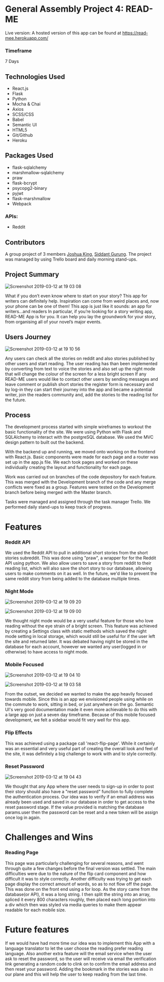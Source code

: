 # General Assembly Project 4: READ-ME

Live version: A hosted version of this app can be found at https://read-mee.herokuapp.com/


### Timeframe

7 Days

## Technologies Used

* React.js
* Flask
* Python
* Mocha & Chai
* Axios
* SCSS/CSS
* Babel
* Semantic UI
* HTML5
* Git/Github
* Heroku


## Packages Used

* flask-sqlalchemy
* marshmallow-sqlalchemy
* praw
* flask-bcrypt
* psycopg2-binary
* pyjwt
* flask-marshmallow
* Webpack

### APIs:

* Reddit


## Contributors
A group project of 3 members [Joshua King](https://github.com/joshuaking06), [Siddant Gurung](https://github.com/Siddant).
The project was managed by using Trello board and daily morning stand-ups.


## Project Summary

![Screenshot 2019-03-12 at 19 03 08](https://user-images.githubusercontent.com/42512889/54228321-d43fb080-44f9-11e9-82a8-59770fcd27a9.png)

What if you don’t even know where to start on your story? This app for writers can definitely help.
Inspiration can come from weird places and, now your phone can be one of them!
This app is just like it sounds: an app for writers...and readers
In particular, if you’re looking for a story writing app, READ-ME App is for you. It can help you lay the groundwork for your story, from organising all of your novel’s major events.

## Users Journey

![Screenshot 2019-03-12 at 19 10 56](https://user-images.githubusercontent.com/42512889/54228693-98591b00-44fa-11e9-9645-60712c2dbb7b.png)

Any users can check all the stories on reddit and also stories published by other users and start reading.
The user reading has than been implemented by converting from text to voice the stories and also set up the night mode that will change the colour of the screen for a less bright screen
If any READ-ME users would like to contact other users by sending messages and leave comment or publish short stories the register form is necessary and by log-in they can start their journey into the app and became a potential writer, join the readers community and, add the stories to the reading list for the future.


## Process

The development process started with simple wireframes to workout the basic functionality of the site. We were using Python with Flask and SQLAlchemy to interact with the postgreSQL database. We used the MVC design pattern to built out the backend.

With the backend up and running, we moved onto working on the frontend with React.js. Basic components were made for each page and a router was set up in the app.js file. We each took pages and worked on these individually creating the layout and functionality for each page.

Work was carried out on branches of the code depository for each feature. This was merged with the Development branch of the code and any merge conflicts were fixed as a group. Features were tested on the Development branch before being merged with the Master branch.

Tasks were managed and assigned through the task manager Trello. We performed daily stand-ups to keep track of progress.


# Features

### Reddit API

We used the Reddit API to pull in additional short stories from the short stories subreddit. This was done using "praw", a wrapper for for the Reddit API using python. We also allow users to save a story from reddit to their reading list, which will also save the short story to our database, allowing users to make comments on it as well. In the future, we'd like to prevent the same reddit story from being added to the database multiple times.

### Night Mode

![Screenshot 2019-03-12 at 19 09 20](https://user-images.githubusercontent.com/42512889/54228584-5def7e00-44fa-11e9-8f39-e2fc439d6485.png)

![Screenshot 2019-03-12 at 19 09 00](https://user-images.githubusercontent.com/42512889/54228590-61830500-44fa-11e9-9827-ea84a93190cd.png)


We thought night mode would be a very useful feature for those who love reading without the eye strain of a bright screen. This feature was achieved by creating a Settings class with static methods which saved the night mode setting in local storage, which would still be useful for if the user left the site and returned later. It was debated having night be stored in the database for each account, however we wanted any user(logged in or otherwise) to have access to night mode.

### Mobile Focused

![Screenshot 2019-03-12 at 19 04 10](https://user-images.githubusercontent.com/42512889/54228486-2aacef00-44fa-11e9-88c5-4606edc5e9ff.png)

![Screenshot 2019-03-12 at 19 03 58](https://user-images.githubusercontent.com/42512889/54228493-2ed90c80-44fa-11e9-850c-bb20b5326e52.png)

From the outset, we decided we wanted to make the app heavily focused towards mobile. Since this is an app we envisioned people using while on the commute to work, sitting in bed, or just anywhere on the go. Semantic UI's very good documentation made it even more achievable to do this with a large app on just a seven day timeframe. Because of this mobile focused development, we felt a sidebar would fit very well for this app.

### Flip Effects

This was achieved using a package call 'react-flip-page'. While it certainly was an essential and very useful part of creating the overall look and feel of the site, it was definitely a big challenge to work with and to style correctly.

### Reset Password

![Screenshot 2019-03-12 at 19 04 43](https://user-images.githubusercontent.com/42512889/54228443-11a43e00-44fa-11e9-9cba-225f259c8db0.png)

We thought that any App where the user needs to sign-up in order to post their story should also have a "reset password" function to fully complete the authentication process. Our idea was to verify if an email address was already been used and saved in our database in order to get access to the reset password stage. If the value provided is matching the database params.user then the password can be reset and a new token will be assign once log in again.


# Challenges and Wins

### Reading Page

This page was particularly challenging for several reasons, and went through quite a few changes before the final version was settled. The main difficulties were due to the nature of the flip card component and how difficult it was to style correctly. Another difficulty was trying to get each page display the correct amount of words, so as to not flow off the page. This was done on the front end using a for loop. As the story came from the database(or API), it was a long string. I then split the string into an array, spliced it every 800 characters roughly, then placed each long portion into a div which then was styled via media queries to make them appear readable for each mobile size.

<!-- text to voice followers -->


# Future features

If we would have had more time our idea was to implement this App with a language translator to let the user choose the reading prefer reading language. Also another extra feature will the email service when the user ask to reset the password, so the user will receive via email the verification link generating a random code to clink on to confirm the email address and then reset your password. Adding the bookmark in the stories was also in our plane and this will help the user to keep reading from the last time.

<!-- language translator Email service likes deleting from reading list gifs bookmark -->
